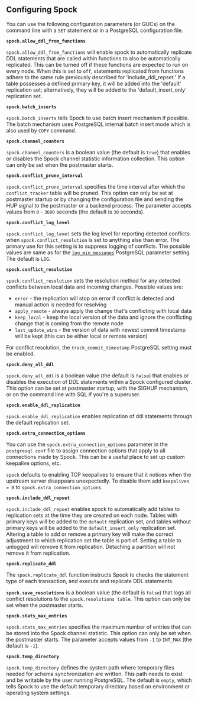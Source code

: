 ## Configuring Spock

You can use the following configuration parameters (or GUCs) on the command line with a `SET` statement or in a PostgreSQL configuration file.

**`spock.allow_ddl_from_functions`**

`spock.allow_ddl_from_functions` will enable spock to automatically replicate DDL statements that are called within functions to also be automatically replicated. This can be turned off if these functions are expected to run on every node.  When this is set to `off`, statements replicated from functions adhere to the same rule previously described for 'include_ddl_repset.' If a table possesses a defined primary key, it will be added into the 'default' replication set; alternatively, they will be added to the 'default_insert_only' replication set.

**`spock.batch_inserts`**

`spock.batch_inserts` tells Spock to use batch insert mechanism if possible. The batch mechanism uses PostgreSQL internal batch insert mode which is also used by `COPY` command.

**`spock.channel_counters`** 

`spock.channel_counters` is a boolean value (the default is `true`) that enables or disables the Spock channel statistic information collection. This option can only be set when the postmaster starts.

**`spock.conflict_prune_interval`** 

`spock.conflict_prune_interval` specifies the time interval after which the `conflict_tracker` table will be pruned. This option can only be set at postmaster startup or by changing the configuration file and sending the HUP signal to the postmaster or a backend process. The parameter accepts values from `0` - `3600` seconds (the default is `30` seconds).

**`spock.conflict_log_level`**

`spock.conflict_log_level` sets the log level for reporting detected conflicts when `spock.conflict_resolution` is set to anything else than error. The primary use for this setting is to suppress logging of conflicts.  The possible values are same as for the [`log_min_messages`](https://www.postgresql.org/docs/16/runtime-config-logging.html#GUC-LOG-MIN-MESSAGES) PostgreSQL parameter setting.  The default is `LOG`.

**`spock.conflict_resolution`**

`spock.conflict_resolution` sets the resolution method for any detected conflicts between local data and incoming changes. Possible values are:

* `error` - the replication will stop on error if conflict is detected and manual action is needed for resolving
* `apply_remote` - always apply the change that's conflicting with local data
* `keep_local` - keep the local version of the data and ignore the conflicting change that is coming from the remote node
* `last_update_wins` - the version of data with newest commit timestamp will be kept (this can be either local or remote version)

For conflict resolution, the `track_commit_timestamp` PostgreSQL setting must be enabled.

**`spock.deny_all_ddl`**

`spock.deny_all_ddl` is a boolean value (the default is `false`) that enables or disables the execution of DDL statements within a Spock configured cluster. This option can be set at postmaster startup, with the SIGHUP mechanism, or on the command line with SQL if you're a superuser.

**`spock.enable_ddl_replication`**

`spock.enable_ddl_replication` enables replication of ddl statements through the default replication set. 

**`spock.extra_connection_options`**

You can use the `spock.extra_connection_options` parameter in the `postgresql.conf` file to assign connection options that apply to all connections made by Spock. This can be a useful place to set up custom keepalive options, etc.

`spock` defaults to enabling TCP keepalives to ensure that it notices when the upstream server disappears unexpectedly. To disable them add `keepalives = 0` to `spock.extra_connection_options`.

**`spock.include_ddl_repset`**

`spock.include_ddl_repset` enables spock to automatically add tables to replication sets at the time they are created on each node. Tables with primary keys will be added to the `default` replication set, and tables without primary keys will be added to the `default_insert_only` replication set. Altering a table to add or remove a primary key will make the correct adjustment to which replication set the table is part of. Setting a table to unlogged will remove it from replication. Detaching a partition will not remove it from replication.

**`spock.replicate_ddl`**

The `spock.replicate_ddl` function instructs Spock to checks the statement type of each transaction, and execute and replicate DDL statements.

**`spock.save_resolutions`** is a boolean value (the default is `false`) that logs all conflict resolutions to the 
`spock.resolutions table`. This option can only be set when the postmaster starts.

**`spock.stats_max_entries`** 

`spock.stats_max_entries` specifies the maximum number of entries that can be stored into the Spock channel statistic. This option can only be set when the postmaster starts.  The parameter accepts values from `-1` to `INT_MAX` (the default is `-1`).

**`spock.temp_directory`**

  `spock.temp_directory` defines the system path where temporary files needed for schema synchronization are written. This path needs to exist and be writable by the user running PostgreSQL. The default is `empty`, which tells Spock to use the default temporary directory based on environment or operating system settings.


